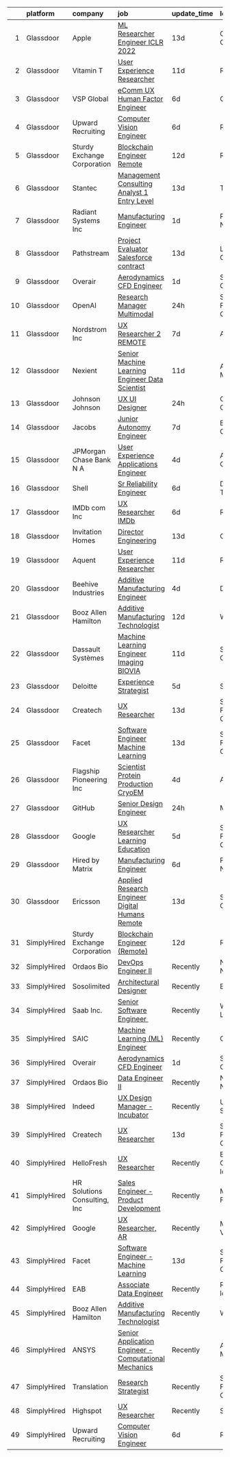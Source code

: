 

|    | platform    | company                      | job                                                                                                                                                                                                                                                                                                                                                                                                                                                                                                                                                                                                                                                                                                                                                                                                                                                                                                                                                                                                                                                                                                                                                                                                                                                                                                                                                                               | update_time   | location                 |
|---:|:------------|:-----------------------------|:----------------------------------------------------------------------------------------------------------------------------------------------------------------------------------------------------------------------------------------------------------------------------------------------------------------------------------------------------------------------------------------------------------------------------------------------------------------------------------------------------------------------------------------------------------------------------------------------------------------------------------------------------------------------------------------------------------------------------------------------------------------------------------------------------------------------------------------------------------------------------------------------------------------------------------------------------------------------------------------------------------------------------------------------------------------------------------------------------------------------------------------------------------------------------------------------------------------------------------------------------------------------------------------------------------------------------------------------------------------------------------|:--------------|:-------------------------|
|  1 | Glassdoor   | Apple                        | [ML Researcher   Engineer  ICLR 2022 ](https://www.glassdoor.com/partner/jobListing.htm?pos=105&ao=1136043&s=58&guid=00000181ae385c3a8444e5792d18a6c1&src=GD_JOB_AD&t=SR&vt=w&cs=1_d266e709&cb=1656485338468&jobListingId=1007941705090&jrtk=3-0-1g6n3gn39khpi801-1g6n3gn3mjorg800-507711e5029b08ca-)                                                                                                                                                                                                                                                                                                                                                                                                                                                                                                                                                                                                                                                                                                                                                                                                                                                                                                                                                                                                                                                                             | 13d           | Cupertino, CA            |
|  2 | Glassdoor   | Vitamin T                    | [User Experience Researcher](https://www.glassdoor.com/partner/jobListing.htm?pos=103&ao=1110586&s=58&guid=00000181ae385c3a8444e5792d18a6c1&src=GD_JOB_AD&t=SR&vt=w&cs=1_2b8fb5dc&cb=1656485338467&jobListingId=1007947510415&cpc=334ABAF5D42DC775&jrtk=3-0-1g6n3gn39khpi801-1g6n3gn3mjorg800-8ffb010d9d7ec4b0--6NYlbfkN0DMrcEu7yrtATojKJA7cEzGQ3FdRGWLh0CZQInL4ECGI6k5tN82kdM0OKoro5eXmjok1pY9WiCtPF0dukI9Fmem5Cq8y8v3Sld1jHAuQrnJsSg_8y4heX17j9R_wXSf16JunJqD7QV3ZczRzo7izK4pN-WqcA9hzaZ1XSgu-eucJlxnCSre6C_mjyC3ZHDU7183rnEU1-NDzT9N0U4QgYyYpftOVhj4eY3JneyaM8uMlbVhdR_9o44xfacJTk79LS2RRSfnqHRDzHQYlIVYAIYlEbOsdJ06Tzy1KkoyOAaFzTMHiOLJdtZkTF3FvF5MpNFONMOhhNPnUl7NCPy4xMcqOizg6EBRBYX_07eo0fegJ_UjjOMijakofwDj1NJ0ekMS6VVb28m01eCuIFunUU7i6cfTiQLkbu3wWk7G67oJLIWd5jjwtFrcxwLzKHs4ZZlRAC4BU8Ihx2xSX-ubNDwc)                                                                                                                                                                                                                                                                                                                                                                                                                                                                                                                                                                  | 11d           | Remote                   |
|  3 | Glassdoor   | VSP Global                   | [eComm UX Human Factor Engineer](https://www.glassdoor.com/partner/jobListing.htm?pos=120&ao=1136043&s=58&guid=00000181ae385c3a8444e5792d18a6c1&src=GD_JOB_AD&t=SR&vt=w&cs=1_c7b0aa2a&cb=1656485338469&jobListingId=1007957333304&jrtk=3-0-1g6n3gn39khpi801-1g6n3gn3mjorg800-2e1eee29a6ffa372-)                                                                                                                                                                                                                                                                                                                                                                                                                                                                                                                                                                                                                                                                                                                                                                                                                                                                                                                                                                                                                                                                                   | 6d            | California               |
|  4 | Glassdoor   | Upward Recruiting            | [Computer Vision Engineer](https://www.glassdoor.com/partner/jobListing.htm?pos=106&ao=1136043&s=58&guid=00000181ae385c3a8444e5792d18a6c1&src=GD_JOB_AD&t=SR&vt=w&ea=1&cs=1_f8eeba1f&cb=1656485338468&jobListingId=1007957782508&jrtk=3-0-1g6n3gn39khpi801-1g6n3gn3mjorg800-2e21e2754d8e0a98-)                                                                                                                                                                                                                                                                                                                                                                                                                                                                                                                                                                                                                                                                                                                                                                                                                                                                                                                                                                                                                                                                                    | 6d            | Remote                   |
|  5 | Glassdoor   | Sturdy Exchange Corporation  | [Blockchain Engineer  Remote ](https://www.glassdoor.com/partner/jobListing.htm?pos=116&ao=1136043&s=58&guid=00000181ae385c3a8444e5792d18a6c1&src=GD_JOB_AD&t=SR&vt=w&ea=1&cs=1_891bab34&cb=1656485338469&jobListingId=1007945004698&jrtk=3-0-1g6n3gn39khpi801-1g6n3gn3mjorg800-cfbd5654e5418373-)                                                                                                                                                                                                                                                                                                                                                                                                                                                                                                                                                                                                                                                                                                                                                                                                                                                                                                                                                                                                                                                                                | 12d           | Remote                   |
|  6 | Glassdoor   | Stantec                      | [Management Consulting Analyst 1  Entry Level](https://www.glassdoor.com/partner/jobListing.htm?pos=115&ao=1136043&s=58&guid=00000181ae385c3a8444e5792d18a6c1&src=GD_JOB_AD&t=SR&vt=w&cs=1_ab06fe84&cb=1656485338469&jobListingId=1007942331467&jrtk=3-0-1g6n3gn39khpi801-1g6n3gn3mjorg800-6387649945ac903c-)                                                                                                                                                                                                                                                                                                                                                                                                                                                                                                                                                                                                                                                                                                                                                                                                                                                                                                                                                                                                                                                                     | 13d           | Tampa, FL                |
|  7 | Glassdoor   | Radiant Systems Inc          | [Manufacturing Engineer](https://www.glassdoor.com/partner/jobListing.htm?pos=122&ao=1136043&s=58&guid=00000181ae385c3a8444e5792d18a6c1&src=GD_JOB_AD&t=SR&vt=w&ea=1&cs=1_ef04ddbc&cb=1656485338470&jobListingId=1007965948677&jrtk=3-0-1g6n3gn39khpi801-1g6n3gn3mjorg800-56f5017d1ebf398c-)                                                                                                                                                                                                                                                                                                                                                                                                                                                                                                                                                                                                                                                                                                                                                                                                                                                                                                                                                                                                                                                                                      | 1d            | Painted Post, NY         |
|  8 | Glassdoor   | Pathstream                   | [Project Evaluator  Salesforce  contract ](https://www.glassdoor.com/partner/jobListing.htm?pos=128&ao=1136043&s=58&guid=00000181ae385c3a8444e5792d18a6c1&src=GD_JOB_AD&t=SR&vt=w&cs=1_4e8a0a7c&cb=1656485338473&jobListingId=1007943000483&jrtk=3-0-1g6n3gn39khpi801-1g6n3gn3mjorg800-8733ea106cedcb3c-)                                                                                                                                                                                                                                                                                                                                                                                                                                                                                                                                                                                                                                                                                                                                                                                                                                                                                                                                                                                                                                                                         | 13d           | Los Angeles, CA          |
|  9 | Glassdoor   | Overair                      | [Aerodynamics CFD Engineer](https://www.glassdoor.com/partner/jobListing.htm?pos=109&ao=1136043&s=58&guid=00000181ae385c3a8444e5792d18a6c1&src=GD_JOB_AD&t=SR&vt=w&ea=1&cs=1_2c1e54a0&cb=1656485338468&jobListingId=1007966653459&jrtk=3-0-1g6n3gn39khpi801-1g6n3gn3mjorg800-67109eab97e4a715-)                                                                                                                                                                                                                                                                                                                                                                                                                                                                                                                                                                                                                                                                                                                                                                                                                                                                                                                                                                                                                                                                                   | 1d            | Santa Ana, CA            |
| 10 | Glassdoor   | OpenAI                       | [Research Manager  Multimodal](https://www.glassdoor.com/partner/jobListing.htm?pos=117&ao=1136043&s=58&guid=00000181ae385c3a8444e5792d18a6c1&src=GD_JOB_AD&t=SR&vt=w&cs=1_f8747bb5&cb=1656485338469&jobListingId=1007968949780&jrtk=3-0-1g6n3gn39khpi801-1g6n3gn3mjorg800-eccea1c27598cbe3-)                                                                                                                                                                                                                                                                                                                                                                                                                                                                                                                                                                                                                                                                                                                                                                                                                                                                                                                                                                                                                                                                                     | 24h           | San Francisco, CA        |
| 11 | Glassdoor   | Nordstrom Inc                | [UX Researcher 2   REMOTE](https://www.glassdoor.com/partner/jobListing.htm?pos=110&ao=1136043&s=58&guid=00000181ae385c3a8444e5792d18a6c1&src=GD_JOB_AD&t=SR&vt=w&cs=1_0619a790&cb=1656485338468&jobListingId=1007954513235&jrtk=3-0-1g6n3gn39khpi801-1g6n3gn3mjorg800-207b47fc880934c0-)                                                                                                                                                                                                                                                                                                                                                                                                                                                                                                                                                                                                                                                                                                                                                                                                                                                                                                                                                                                                                                                                                         | 7d            | Atlanta, GA              |
| 12 | Glassdoor   | Nexient                      | [Senior Machine Learning Engineer Data Scientist](https://www.glassdoor.com/partner/jobListing.htm?pos=129&ao=1136043&s=58&guid=00000181ae385c3a8444e5792d18a6c1&src=GD_JOB_AD&t=SR&vt=w&cs=1_6a3d7701&cb=1656485338474&jobListingId=1007947721670&jrtk=3-0-1g6n3gn39khpi801-1g6n3gn3mjorg800-2b5fb07f70042bbd-)                                                                                                                                                                                                                                                                                                                                                                                                                                                                                                                                                                                                                                                                                                                                                                                                                                                                                                                                                                                                                                                                  | 11d           | Ann Arbor, MI            |
| 13 | Glassdoor   | Johnson   Johnson            | [UX UI Designer](https://www.glassdoor.com/partner/jobListing.htm?pos=111&ao=1136043&s=58&guid=00000181ae385c3a8444e5792d18a6c1&src=GD_JOB_AD&t=SR&vt=w&cs=1_f360d7f2&cb=1656485338468&jobListingId=1007969655063&jrtk=3-0-1g6n3gn39khpi801-1g6n3gn3mjorg800-125c94c5b5c58034-)                                                                                                                                                                                                                                                                                                                                                                                                                                                                                                                                                                                                                                                                                                                                                                                                                                                                                                                                                                                                                                                                                                   | 24h           | Cincinnati, OH           |
| 14 | Glassdoor   | Jacobs                       | [Junior Autonomy Engineer](https://www.glassdoor.com/partner/jobListing.htm?pos=108&ao=1136043&s=58&guid=00000181ae385c3a8444e5792d18a6c1&src=GD_JOB_AD&t=SR&vt=w&cs=1_a8a38b19&cb=1656485338468&jobListingId=1007953719890&jrtk=3-0-1g6n3gn39khpi801-1g6n3gn3mjorg800-7901f76eb2bd5eae-)                                                                                                                                                                                                                                                                                                                                                                                                                                                                                                                                                                                                                                                                                                                                                                                                                                                                                                                                                                                                                                                                                         | 7d            | Beavercreek, OH          |
| 15 | Glassdoor   | JPMorgan Chase Bank  N A     | [User Experience   Applications Engineer](https://www.glassdoor.com/partner/jobListing.htm?pos=127&ao=1136043&s=58&guid=00000181ae385c3a8444e5792d18a6c1&src=GD_JOB_AD&t=SR&vt=w&cs=1_8a2fe22c&cb=1656485338473&jobListingId=1007962736195&jrtk=3-0-1g6n3gn39khpi801-1g6n3gn3mjorg800-6607245b2d100d86-)                                                                                                                                                                                                                                                                                                                                                                                                                                                                                                                                                                                                                                                                                                                                                                                                                                                                                                                                                                                                                                                                          | 4d            | Apple Valley, CA         |
| 16 | Glassdoor   | Shell                        | [Sr  Reliability Engineer](https://www.glassdoor.com/partner/jobListing.htm?pos=107&ao=1136043&s=58&guid=00000181ae385c3a8444e5792d18a6c1&src=GD_JOB_AD&t=SR&vt=w&cs=1_f93cec90&cb=1656485338468&jobListingId=1007957372884&jrtk=3-0-1g6n3gn39khpi801-1g6n3gn3mjorg800-10b005668955eb28-)                                                                                                                                                                                                                                                                                                                                                                                                                                                                                                                                                                                                                                                                                                                                                                                                                                                                                                                                                                                                                                                                                         | 6d            | Deer Park, TX            |
| 17 | Glassdoor   | IMDb com  Inc                | [UX Researcher  IMDb](https://www.glassdoor.com/partner/jobListing.htm?pos=123&ao=1136043&s=58&guid=00000181ae385c3a8444e5792d18a6c1&src=GD_JOB_AD&t=SR&vt=w&cs=1_6f7b1637&cb=1656485338470&jobListingId=1007957418675&jrtk=3-0-1g6n3gn39khpi801-1g6n3gn3mjorg800-c268364bb23a3570-)                                                                                                                                                                                                                                                                                                                                                                                                                                                                                                                                                                                                                                                                                                                                                                                                                                                                                                                                                                                                                                                                                              | 6d            | Remote                   |
| 18 | Glassdoor   | Invitation Homes             | [Director  Engineering](https://www.glassdoor.com/partner/jobListing.htm?pos=125&ao=1136043&s=58&guid=00000181ae385c3a8444e5792d18a6c1&src=GD_JOB_AD&t=SR&vt=w&cs=1_f811846f&cb=1656485338473&jobListingId=1007942630623&jrtk=3-0-1g6n3gn39khpi801-1g6n3gn3mjorg800-4a9853cc5c5441b4-)                                                                                                                                                                                                                                                                                                                                                                                                                                                                                                                                                                                                                                                                                                                                                                                                                                                                                                                                                                                                                                                                                            | 13d           | California               |
| 19 | Glassdoor   | Aquent                       | [User Experience Researcher](https://www.glassdoor.com/partner/jobListing.htm?pos=102&ao=1110586&s=58&guid=00000181ae385c3a8444e5792d18a6c1&src=GD_JOB_AD&t=SR&vt=w&cs=1_30ff5344&cb=1656485338467&jobListingId=1007947575845&cpc=654405A9B1E0A9F5&jrtk=3-0-1g6n3gn39khpi801-1g6n3gn3mjorg800-8398e86d62796fed--6NYlbfkN0DMrcEu7yrtATojKJA7cEzGQ3FdRGWLh0CZQInL4ECGI9gD0Wolx9R2EDT7B77c2cTfSS0sKx0sPrTiiXrRC4mCy6wvlcZIyaaPwzM8wGJyx9NQOU_eJTkritVdPf6wW3MPn0Q3jkpTzsfWDBEmPQAWOMx6fG0EbOPYZVXRuDgN8gbf2gTyJCKJiws8GAFiZpMPuMgC2-lSRp43UDlQOWrmiU0jYFakZtCOhWSWukjX9y1OgVeyALLZWDtZ6hSwSWIMB9U_nGYfjU6n_E12_krIrpJo8SWXH1dUGr8aJ6xbagq-XelLZjt9dlPw8ZZjYKvetfIgOECVh0AWBj_7QdGJeL4wsb_FY1k7aI8qv_VDxAFulGK6s9sCOMjWKcRs0RVSbYM4ktZ__Ha3ZzKdtllh8zprWbGtgvaTlSZbEy05z877GWmfXLCeBI3Z1p1NnEDpUkVXqCrz0g%3D%3D)                                                                                                                                                                                                                                                                                                                                                                                                                                                                                                                                                                      | 11d           | Remote                   |
| 20 | Glassdoor   | Beehive Industries           | [Additive Manufacturing Engineer](https://www.glassdoor.com/partner/jobListing.htm?pos=121&ao=1136043&s=58&guid=00000181ae385c3a8444e5792d18a6c1&src=GD_JOB_AD&t=SR&vt=w&ea=1&cs=1_9bf1aab2&cb=1656485338469&jobListingId=1007962467180&jrtk=3-0-1g6n3gn39khpi801-1g6n3gn3mjorg800-81fdef901ec4dd6e-)                                                                                                                                                                                                                                                                                                                                                                                                                                                                                                                                                                                                                                                                                                                                                                                                                                                                                                                                                                                                                                                                             | 4d            | Denver, CO               |
| 21 | Glassdoor   | Booz Allen Hamilton          | [Additive Manufacturing Technologist](https://www.glassdoor.com/partner/jobListing.htm?pos=101&ao=1110586&s=58&guid=00000181ae385c3a8444e5792d18a6c1&src=GD_JOB_AD&t=SR&vt=w&cs=1_19d979d9&cb=1656485338467&jobListingId=1007945244311&cpc=217C45A42544DB93&jrtk=3-0-1g6n3gn39khpi801-1g6n3gn3mjorg800-448df93566dec847--6NYlbfkN0CaLaeO0W0aSDE10oNno4SsRl14ssiVXEJb5QYZji-zahvEu0xfL2FTqFd3xJ5yEYyWP-fCJ3vQOabt-ahE-T_2dCkvylvYbTSbdfAcE6eD7sNGYuYwocznbQDUPu77atmBeZrPMQoIt_IUVP6M3fWPj48J9BGhAQh5L6IkpkGXTG2czv_CZEWhg4D38iciSoEs3dECP835ScXuufFNRqPcK9qCB-jRvKOsv87ru5oq7yMOHkrOgZOzIjuefFMXgxqzs_WOav7Gwdnca4HIX3pFafh1mwR-RHicFnvl5KoW8mejRAVwuyKko6C5FtBu2e7nLXLA_Uu1-CKsOKfa-LanBxEYAN0o-QYxnnKsoLiB9Jl202-nzDIeT4znZiQA-SfwWjLcq3OELXF3l4aJMm1GSggmQUaydpKgYsoPFIobMuNsV31PCU0Vvfrj3FeR8oY4u8QeroKJQIdW4eP89YWJxMKubFIoc1CQbhs6v8FxqjqIOySdvl7t7dsFggMUa39BpxPtNLPPrxsr7tbuSBnodb4p6_OeP7zMlhY_JN2S6SaR-sutDDXK)                                                                                                                                                                                                                                                                                                                                                                                                                                                         | 12d           | Warren, MI               |
| 22 | Glassdoor   | Dassault Systèmes            | [Machine Learning Engineer   Imaging  BIOVIA ](https://www.glassdoor.com/partner/jobListing.htm?pos=118&ao=1136043&s=58&guid=00000181ae385c3a8444e5792d18a6c1&src=GD_JOB_AD&t=SR&vt=w&cs=1_25951509&cb=1656485338472&jobListingId=1007946878279&jrtk=3-0-1g6n3gn39khpi801-1g6n3gn3mjorg800-e38185e06f0e90e3-)                                                                                                                                                                                                                                                                                                                                                                                                                                                                                                                                                                                                                                                                                                                                                                                                                                                                                                                                                                                                                                                                     | 11d           | San Diego, CA            |
| 23 | Glassdoor   | Deloitte                     | [Experience Strategist](https://www.glassdoor.com/partner/jobListing.htm?pos=113&ao=1136043&s=58&guid=00000181ae385c3a8444e5792d18a6c1&src=GD_JOB_AD&t=SR&vt=w&cs=1_412ca4db&cb=1656485338468&jobListingId=1007958459453&jrtk=3-0-1g6n3gn39khpi801-1g6n3gn3mjorg800-90b21840f0137d89-)                                                                                                                                                                                                                                                                                                                                                                                                                                                                                                                                                                                                                                                                                                                                                                                                                                                                                                                                                                                                                                                                                            | 5d            | Seattle, WA              |
| 24 | Glassdoor   | Createch                     | [UX Researcher](https://www.glassdoor.com/partner/jobListing.htm?pos=114&ao=1136043&s=58&guid=00000181ae385c3a8444e5792d18a6c1&src=GD_JOB_AD&t=SR&vt=w&ea=1&cs=1_9289d0bf&cb=1656485338469&jobListingId=1007942486177&jrtk=3-0-1g6n3gn39khpi801-1g6n3gn3mjorg800-f2ce10c15be7bc6a-)                                                                                                                                                                                                                                                                                                                                                                                                                                                                                                                                                                                                                                                                                                                                                                                                                                                                                                                                                                                                                                                                                               | 13d           | San Francisco, CA        |
| 25 | Glassdoor   | Facet                        | [Software Engineer   Machine Learning](https://www.glassdoor.com/partner/jobListing.htm?pos=112&ao=1136043&s=58&guid=00000181ae385c3a8444e5792d18a6c1&src=GD_JOB_AD&t=SR&vt=w&ea=1&cs=1_c378b071&cb=1656485338468&jobListingId=1007942852875&jrtk=3-0-1g6n3gn39khpi801-1g6n3gn3mjorg800-d72e5880989bd4aa-)                                                                                                                                                                                                                                                                                                                                                                                                                                                                                                                                                                                                                                                                                                                                                                                                                                                                                                                                                                                                                                                                        | 13d           | San Francisco, CA        |
| 26 | Glassdoor   | Flagship Pioneering  Inc     | [Scientist  Protein Production CryoEM](https://www.glassdoor.com/partner/jobListing.htm?pos=119&ao=1136043&s=58&guid=00000181ae385c3a8444e5792d18a6c1&src=GD_JOB_AD&t=SR&vt=w&cs=1_b404b5be&cb=1656485338469&jobListingId=1007962093730&jrtk=3-0-1g6n3gn39khpi801-1g6n3gn3mjorg800-a83d20365528e29e-)                                                                                                                                                                                                                                                                                                                                                                                                                                                                                                                                                                                                                                                                                                                                                                                                                                                                                                                                                                                                                                                                             | 4d            | Andover, MA              |
| 27 | Glassdoor   | GitHub                       | [Senior Design Engineer](https://www.glassdoor.com/partner/jobListing.htm?pos=126&ao=1136043&s=58&guid=00000181ae385c3a8444e5792d18a6c1&src=GD_JOB_AD&t=SR&vt=w&cs=1_018ca553&cb=1656485338473&jobListingId=1007969915142&jrtk=3-0-1g6n3gn39khpi801-1g6n3gn3mjorg800-ea3ebd5657e48425-)                                                                                                                                                                                                                                                                                                                                                                                                                                                                                                                                                                                                                                                                                                                                                                                                                                                                                                                                                                                                                                                                                           | 24h           | McLean, VA               |
| 28 | Glassdoor   | Google                       | [UX Researcher  Learning   Education](https://www.glassdoor.com/partner/jobListing.htm?pos=130&ao=1136043&s=58&guid=00000181ae385c3a8444e5792d18a6c1&src=GD_JOB_AD&t=SR&vt=w&cs=1_64d890b8&cb=1656485338474&jobListingId=1007959780547&jrtk=3-0-1g6n3gn39khpi801-1g6n3gn3mjorg800-df1c80ee7936e630-)                                                                                                                                                                                                                                                                                                                                                                                                                                                                                                                                                                                                                                                                                                                                                                                                                                                                                                                                                                                                                                                                              | 5d            | San Francisco, CA        |
| 29 | Glassdoor   | Hired by Matrix              | [Manufacturing Engineer](https://www.glassdoor.com/partner/jobListing.htm?pos=104&ao=1110586&s=58&guid=00000181ae385c3a8444e5792d18a6c1&src=GD_JOB_AD&t=SR&vt=w&ea=1&cs=1_925c00d1&cb=1656485338468&jobListingId=1007956713671&cpc=8795CF9063CD573D&jrtk=3-0-1g6n3gn39khpi801-1g6n3gn3mjorg800-b0c1dbe3aa49c31d--6NYlbfkN0Ay3KKNjEjIQLzYNrflX5rgo4dHizqVuZJtpWFnF4V68qZX4QnNMBMN-2REr4LWw1HhCojqevYEKW-jV2OQDfxIf_UNRnPNiUyVSGQ6KLGybgaaxQGAL35A4dUvuuasOexn0z4NTx6z76B58mBhSyc3uFzmZpXfrGyVwf2N0M5Lpb5010If8JGhmx73YiQVlOAmPUKWm3oBjzCcXOuqkgXZIQ55qvJvJgjaen5GoFyYs1Hl_kUFHkYbS8mD-Z7y0eG5MiD-LFq-wedny5oP79inLqQ-PBTfd8FmBU0rWqwKTuP21Nd0nUTSPhsUdmQjSbcKq3NE6EOnc4vHflcJlvwM5onYmNg06F0VJsrUJkhHquMLjh5KG1V2TVRvCG9YDKVOUIbSvuLXRdCYjtiymnBOJUKweUBImbHsCyHXS_xIN7kAJqRQo-C1Q2DYCSBVkAkunIwsC_R37UWjzYInrS6591YMEJYiDEsgGOm55PgESdp7PFU3d2jCxdQTJ7613L0G3D8WBh5wQuNCOvGeW52JSsmHyNWeNLp1dxR_LrjwZiehyz-j8Ju-msMUNekEKCwwboL4LKSmVkE9oDbTq2p6i0uwKCGr7bxYrqDBPzPH-jjrkY3WkhFFcvmBJLgpMl-14X3j6jvfC9XT6G14ogtLI40_Q4ZMTH0lC4taS610Z9pyGhNF4ByxTJC-1wiRgexkNW3zr7UijiKHJv94PVV2ilckG95JvTsqrNr4SmlYQ2h_YDtR0Ehb6NMaQ1lMB5LnI4NB4rYdn9RP12sAcvVru8O71MHdxTrRUGYlTSiUZa2_SWKlHXjfpBkzYM7AJP7SeWzY-YrntEh9OB-YodR2MWRbcA4xm8EbGyJ6hpqmHYGiBvEmn-7S_yppQ1Qvz3kQcjyEQOB_P4so-oiS358ewtLMDJ5QiyRK6JJEW7Wkz-1MA83moYW2anF3lFBLWjFq2-p_VepKL478M-1j2R3rCOxPwmxbj7LnQq4zUfcuP0spusCvhhVa) | 6d            | Painted Post, NY         |
| 30 | Glassdoor   | Ericsson                     | [Applied Research Engineer  Digital Humans  Remote ](https://www.glassdoor.com/partner/jobListing.htm?pos=124&ao=1136043&s=58&guid=00000181ae385c3a8444e5792d18a6c1&src=GD_JOB_AD&t=SR&vt=w&cs=1_b6b83072&cb=1656485338470&jobListingId=1007942499202&jrtk=3-0-1g6n3gn39khpi801-1g6n3gn3mjorg800-140b016d518edf9e-)                                                                                                                                                                                                                                                                                                                                                                                                                                                                                                                                                                                                                                                                                                                                                                                                                                                                                                                                                                                                                                                               | 13d           | Santa Clara, CA          |
| 31 | SimplyHired | Sturdy Exchange Corporation  | [Blockchain Engineer (Remote)](https://www.simplyhired.com/job/3BwqJPIdK7E5l0x4vve269i55q-fYQUee5Yc2Im0XNmUQOBc7_Va4A?q=generative+engineer)                                                                                                                                                                                                                                                                                                                                                                                                                                                                                                                                                                                                                                                                                                                                                                                                                                                                                                                                                                                                                                                                                                                                                                                                                                      | 12d           | Remote                   |
| 32 | SimplyHired | Ordaos Bio                   | [DevOps Engineer II](https://www.simplyhired.com/job/-EixE0zo7N7VdLa992z23aFz6qtUUkFczlkN5ZXIFpAUv-v3wOxmzg?q=generative+engineer)                                                                                                                                                                                                                                                                                                                                                                                                                                                                                                                                                                                                                                                                                                                                                                                                                                                                                                                                                                                                                                                                                                                                                                                                                                                | Recently      | New York, NY             |
| 33 | SimplyHired | Sosolimited                  | [Architectural Designer](https://www.simplyhired.com/job/1wnZZjS_T2B-Khb33FLg8m5W26VpFJO-O7M0joPbDLzOi2-l3WqCTg?q=generative+engineer)                                                                                                                                                                                                                                                                                                                                                                                                                                                                                                                                                                                                                                                                                                                                                                                                                                                                                                                                                                                                                                                                                                                                                                                                                                            | Recently      | Boston, MA               |
| 34 | SimplyHired | Saab Inc.                    | [Senior Software Engineer ﻿](https://www.simplyhired.com/job/Lk44Ll0kVSSeshbW4A3kwR9R6ryZS8LBhavFKU-bJJFFQI6c7ePsng?q=generative+engineer)                                                                                                                                                                                                                                                                                                                                                                                                                                                                                                                                                                                                                                                                                                                                                                                                                                                                                                                                                                                                                                                                                                                                                                                                                                        | Recently      | West Lafayette, IN       |
| 35 | SimplyHired | SAIC                         | [Machine Learning (ML) Engineer](https://www.simplyhired.com/job/Tub8Xf_WGjA-5QOm12xen5rMMzm82m4WOypaNDAnZTp1Lz0EtRr-6Q?q=generative+engineer)                                                                                                                                                                                                                                                                                                                                                                                                                                                                                                                                                                                                                                                                                                                                                                                                                                                                                                                                                                                                                                                                                                                                                                                                                                    | Recently      | Chantilly, VA            |
| 36 | SimplyHired | Overair                      | [Aerodynamics CFD Engineer](https://www.simplyhired.com/job/uUaXjMCJ8I7r-qJmtU2Wcb46TPLT6Gt_nMq2yht3AK-SypX3Ts4X9g?q=generative+engineer)                                                                                                                                                                                                                                                                                                                                                                                                                                                                                                                                                                                                                                                                                                                                                                                                                                                                                                                                                                                                                                                                                                                                                                                                                                         | 1d            | Santa Ana, CA            |
| 37 | SimplyHired | Ordaos Bio                   | [Data Engineer II](https://www.simplyhired.com/job/VCPKKm8Ut_7VCp4VfJAAtV760ygqviDFgZ91vPfY0Tu_P5lUwYaPng?q=generative+engineer)                                                                                                                                                                                                                                                                                                                                                                                                                                                                                                                                                                                                                                                                                                                                                                                                                                                                                                                                                                                                                                                                                                                                                                                                                                                  | Recently      | New York, NY             |
| 38 | SimplyHired | Indeed                       | [UX Design Manager - Incubator](https://www.simplyhired.com/job/AHhJM-aDe-NcmNdwvJhb-gPxcmXcCkVLIE75boud2OpFtQMx5R_rYQ?q=generative+engineer)                                                                                                                                                                                                                                                                                                                                                                                                                                                                                                                                                                                                                                                                                                                                                                                                                                                                                                                                                                                                                                                                                                                                                                                                                                     | Recently      | United States            |
| 39 | SimplyHired | Createch                     | [UX Researcher](https://www.simplyhired.com/job/i7kHaMs_t4HJbJlYlCbNzuzUNip4IiMfa1iEYNfuICNgoGdDox8jZA?q=generative+engineer)                                                                                                                                                                                                                                                                                                                                                                                                                                                                                                                                                                                                                                                                                                                                                                                                                                                                                                                                                                                                                                                                                                                                                                                                                                                     | 13d           | San Francisco, CA        |
| 40 | SimplyHired | HelloFresh                   | [UX Researcher](https://www.simplyhired.com/job/n77UxXPSb4BB4AzcD1T7Bdjo3mWCuNpbgZeURMtmnibk7Q27PTjNhA?q=generative+engineer)                                                                                                                                                                                                                                                                                                                                                                                                                                                                                                                                                                                                                                                                                                                                                                                                                                                                                                                                                                                                                                                                                                                                                                                                                                                     | Recently      | Boulder, CO +2 locations |
| 41 | SimplyHired | HR Solutions Consulting, Inc | [Sales Engineer - Product Development](https://www.simplyhired.com/job/rpFE5MaZswcnKsII82cyD7Oav5ZNtbyLELzQ2fRaf2-O5diJr9V0Pg?q=generative+engineer)                                                                                                                                                                                                                                                                                                                                                                                                                                                                                                                                                                                                                                                                                                                                                                                                                                                                                                                                                                                                                                                                                                                                                                                                                              | Recently      | Melbourne, FL            |
| 42 | SimplyHired | Google                       | [UX Researcher, AR](https://www.simplyhired.com/job/i0oU9YGBDqve6hCDc8t0gT20CT_AmRUjiosVWroqen5c4RJA7aQ5Yg?q=generative+engineer)                                                                                                                                                                                                                                                                                                                                                                                                                                                                                                                                                                                                                                                                                                                                                                                                                                                                                                                                                                                                                                                                                                                                                                                                                                                 | Recently      | Mountain View, CA        |
| 43 | SimplyHired | Facet                        | [Software Engineer - Machine Learning](https://www.simplyhired.com/job/rRl7LpYqGiIowLAwzbrNzMgXtXTFbKgtp-z9fo66PKEqX4Q6nYlO_w?q=generative+engineer)                                                                                                                                                                                                                                                                                                                                                                                                                                                                                                                                                                                                                                                                                                                                                                                                                                                                                                                                                                                                                                                                                                                                                                                                                              | 13d           | San Francisco, CA        |
| 44 | SimplyHired | EAB                          | [Associate Data Engineer](https://www.simplyhired.com/job/G50uCR9YgnLlBvtFJoL8L6DI4V5TrHu7SPXjv7NjhN5fMADvvDjZSg?q=generative+engineer)                                                                                                                                                                                                                                                                                                                                                                                                                                                                                                                                                                                                                                                                                                                                                                                                                                                                                                                                                                                                                                                                                                                                                                                                                                           | Recently      | Remote +3 locations      |
| 45 | SimplyHired | Booz Allen Hamilton          | [Additive Manufacturing Technologist](https://www.simplyhired.com/job/aX1q5uxCrUZ_BFPr36zd81W8FjdVNenl4q6sjx4_a2yxlqpgXLxMWw?q=generative+engineer)                                                                                                                                                                                                                                                                                                                                                                                                                                                                                                                                                                                                                                                                                                                                                                                                                                                                                                                                                                                                                                                                                                                                                                                                                               | Recently      | Warren, MI               |
| 46 | SimplyHired | ANSYS                        | [Senior Application Engineer - Computational Mechanics](https://www.simplyhired.com/job/VUvHEQESYkRNe2g3tJ_Uihxe-6Qae_kl-9eegS1oCb-uMqrbdOuaSw?q=generative+engineer)                                                                                                                                                                                                                                                                                                                                                                                                                                                                                                                                                                                                                                                                                                                                                                                                                                                                                                                                                                                                                                                                                                                                                                                                             | Recently      | Ann Arbor, MI            |
| 47 | SimplyHired | Translation                  | [Research Strategist](https://www.simplyhired.com/job/QhlNO6tzMwLs37zg_ddKmO4yszqOHywEf52ejSJjLxlJv-xSNn1VpQ?q=generative+engineer)                                                                                                                                                                                                                                                                                                                                                                                                                                                                                                                                                                                                                                                                                                                                                                                                                                                                                                                                                                                                                                                                                                                                                                                                                                               | Recently      | San Francisco, CA        |
| 48 | SimplyHired | Highspot                     | [UX Researcher](https://www.simplyhired.com/job/87_wytPPKiEZ1ZDnmDpNNZ70FpyUZSEN_OS2y3nnkQzzXc4vd6BDKw?q=generative+engineer)                                                                                                                                                                                                                                                                                                                                                                                                                                                                                                                                                                                                                                                                                                                                                                                                                                                                                                                                                                                                                                                                                                                                                                                                                                                     | Recently      | Seattle, WA              |
| 49 | SimplyHired | Upward Recruiting            | [Computer Vision Engineer](https://www.simplyhired.com/job/rkCRw4L7zZyIjOI7zDuN7ivicgLG8hqhk8yOpjOy7-yVCSDmzkL6ow?q=generative+engineer)                                                                                                                                                                                                                                                                                                                                                                                                                                                                                                                                                                                                                                                                                                                                                                                                                                                                                                                                                                                                                                                                                                                                                                                                                                          | 6d            | Remote                   |